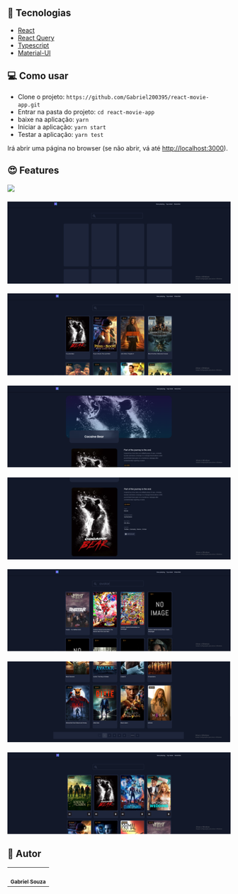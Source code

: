 ## :wrench: Tecnologias

- [React](https://pt-br.reactjs.org/)
- [React Query](https://react-query-v3.tanstack.com/)
- [Typescript](https://www.typescriptlang.org/)
- [Material-UI](https://mui.com/material-ui/getting-started/overview/)

## 💻 Como usar

- Clone o projeto: `https://github.com/Gabriel200395/react-movie-app.git`
- Entrar na pasta do projeto: `cd react-movie-app`
- baixe na aplicação: `yarn`
- Iniciar a aplicação: `yarn start`
- Testar a aplicação: `yarn test`

Irá abrir uma página no browser (se não abrir, vá até [http://localhost:3000](http://localhost:3000/)).

## :heart_eyes: Features

<h4 align="left">
  <img src="./public/react-movie-test.gif" /><br>
</h4>


<h4 align="left">
  <img src="./public/carregando-movie.png" /><br>
</h4>

<h4 align="left">
  <img src="./public/tela-inicial.png" /><br>
</h4>

<h4 align="left">
  <img src="./public/detalhes_movies.png" /><br>
</h4>

<h4 align="left">
  <img src="./public/detalhes_movies1.png" /><br>
</h4>

<h4 align="left">
  <img src="./public/paginacao-inicial-pesquisa.png" /><br>
</h4>

<h4 align="left">
  <img src="./public/paginacao-initial.png" /><br>
</h4>

<h4 align="left">
  <img src="./public/watchlist.png" /><br>
</h4>

## :pencil: Autor

<table>
  <tr>
    <td align="center"><a href="https://github.com/Gabriel200395"><img src="https://avatars2.githubusercontent.com/u/68435908?s=400&u=9cbee30d93471534b2bd12a6364edd45e618b923&v=4" width="100px;" alt=""/><br /><sub><b>Gabriel Souza</b></sub></a><br /></td>
  <tr>
</table>
